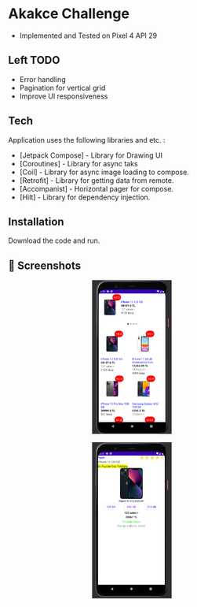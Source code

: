 # Akakce Challenge

- Implemented and Tested on Pixel 4 API 29

## Left TODO

- Error handling
- Pagination for vertical grid
- Improve UI responsiveness

## Tech

Application uses the following libraries and etc. :

- [Jetpack Compose] - Library for Drawing UI
- [Coroutines] - Library for async taks
- [Coil] - Library for async image loading to compose.
- [Retrofit] - Library for getting data from remote.
- [Accompanist] - Horizontal pager for compose.
- [Hilt] - Library for dependency injection.


## Installation

Download the code and run.

## 📱 Screenshots

<p align="center">
  <img src="docs/1.png" width="32%"/>
</p>
<p align="center">
  <img src="docs/2.png" width="32%"/>
</p>
